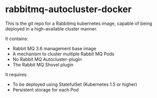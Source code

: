 # rabbitmq-autocluster-docker
This is the git repo for a Rabbitmq kubernetes image, capable of being deployed in a high-available cluster manner.

It contains:
- Rabbit MQ 3.6 management base image
- A mechanism to cluster multiple Rabbit MQ Pods
- No Rabbit MQ Autocluster-plugin
- The Rabbit MQ Shovel plugin


It requires:
- To be deployed using StatefulSet (Kubernetes 1.5 or higher)
- Persistent storage for each Pod
